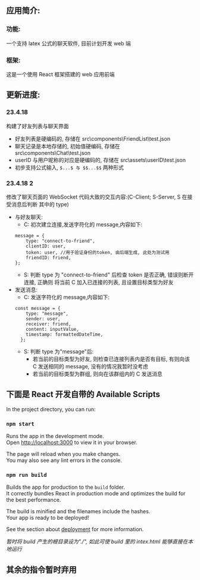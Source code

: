 ## 应用简介:

### 功能:

一个支持 latex 公式的聊天软件, 目前计划开发 web 端

### 框架:

这是一个使用 React 框架搭建的 web 应用前端

## 更新进度:

### 23.4.18

构建了好友列表与聊天界面

- 好友列表是硬编码的, 存储在 src\components\FriendList\test.json
- 聊天记录是本地存储的, 初始值硬编码, 存储在 src\components\Chat\test.json
- userID 与用户昵称的对应是硬编码的, 存储在 src\assets\userID\test.json
- 初步支持公式输入, `$...$ 与 $$...$$` 两种形式

### 23.4.18 2

修改了聊天页面的 WebSocket 代码大致的交互内容:(C-Client; S-Server, S 在接受消息后判断
其中的 type)

- 与好友聊天:
  - C: 初次建立连接,发送字符化的 message,内容如下:
  ```
  message = {
      type: "connect-to-friend",
      clientID: user,
      token: user, //用于验证身份的token, 由后端生成, 此处为测试用
      friendID: friend,
  };
  ```
  - S: 判断 type 为 "connect-to-friend" 后检查 token 是否正确, 错误则断开连接, 正确则
    将当前 C 加入已连接的列表, 且设置目标类型为好友
- 发送消息:
  - C: 发送字符化的 message,内容如下:
  ```
  const message = {
      type: "message",
      sender: user,
      receiver: friend,
      content: inputValue,
      timestamp: formattedDateTime,
    };
  ```
  - S: 判断 type 为"message"后:
    - 若当前的目标类型为好友, 则检查已连接列表内是否有目标, 有则向该 C 发送相同的
      message, 没有的情况我暂时没考虑
    - 若当前的目标类型为群组, 则向在该群组内的 C 发送消息

## 下面是 React 开发自带的 Available Scripts

In the project directory, you can run:

### `npm start`

Runs the app in the development mode.\
Open [http://localhost:3000](http://localhost:3000) to view it in your browser.

The page will reload when you make changes.\
You may also see any lint errors in the console.

### `npm run build`

Builds the app for production to the `build` folder.\
It correctly bundles React in production mode and optimizes the build for the best performance.

The build is minified and the filenames include the hashes.\
Your app is ready to be deployed!

See the section about
[deployment](https://facebook.github.io/create-react-app/docs/deployment) for more
information.

_暂时将 build 产生的根目录设为"./", 如此可使 build 里的 intex.html 能够直接在本地运行_

## 其余的指令暂时弃用
